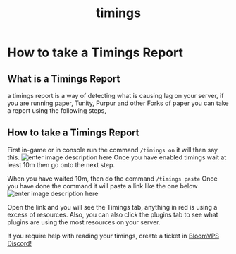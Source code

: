 ﻿---
id: timings
title: timings
hide_title: true
hide_table_of_contents: false
sidebar_label: How to take a Timings Report
description: How to run a timings report, which is useful for identifying causes of lag on your server.
keywords:
  - Overview
  - PaperMC
  - Lag
  - Timings Report
  - Timings
  - Spigot
  - 1.16
  - Minecraft
  - BloomVPS
image: https://bloomvps.com/assets/images/logo.png
---
# **How to take a Timings Report**

## What is a Timings Report
a timings report is a way of detecting what is causing lag on your server, if you are running paper, Tunity, Purpur and other Forks of paper you can take a report using the following steps,
## How to take a Timings Report
First in-game or in console run the command `/timings on` it will then say this.
![enter image description here](https://cdn.discordapp.com/attachments/716405933105872938/751466750729650237/unknown.png)
Once you have enabled timings wait at least 10m then go onto the next step.

When you have waited 10m, then do the command `/timings paste`
Once you have done the command it will paste a link like the one below
![enter image description here](https://cdn.discordapp.com/attachments/716405933105872938/751467828581761135/unknown.png)

Open the link and you will see the Timings tab, anything in red is using a excess of resources. Also, you can also click the plugins tab to see what plugins are using the most resources on your server.

If you require help with reading your timings, create a ticket in [BloomVPS Discord!](https://discord.gg/bloom)
